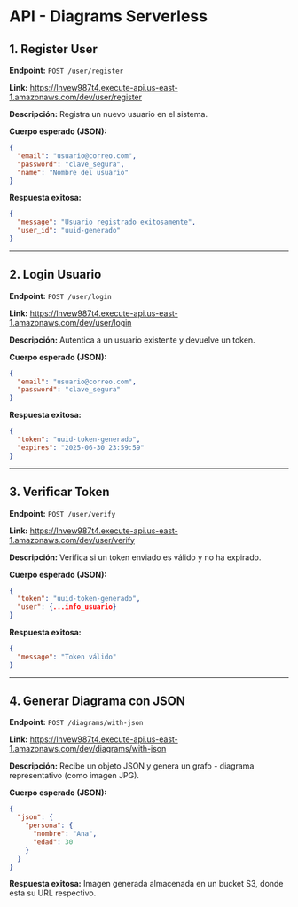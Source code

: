 # API - Diagrams Serverless

## 1. Register User

**Endpoint:** `POST /user/register`

**Link:** https://lnvew987t4.execute-api.us-east-1.amazonaws.com/dev/user/register

**Descripción:** Registra un nuevo usuario en el sistema.

**Cuerpo esperado (JSON):**

```json
{
  "email": "usuario@correo.com",
  "password": "clave_segura",
  "name": "Nombre del usuario"
}
```

**Respuesta exitosa:**

```json
{
  "message": "Usuario registrado exitosamente",
  "user_id": "uuid-generado"
}
```

---

## 2. Login Usuario

**Endpoint:** `POST /user/login`

**Link:** https://lnvew987t4.execute-api.us-east-1.amazonaws.com/dev/user/login

**Descripción:** Autentica a un usuario existente y devuelve un token.

**Cuerpo esperado (JSON):**

```json
{
  "email": "usuario@correo.com",
  "password": "clave_segura"
}
```

**Respuesta exitosa:**

```json
{
  "token": "uuid-token-generado",
  "expires": "2025-06-30 23:59:59"
}
```

---

## 3. Verificar Token

**Endpoint:** `POST /user/verify`

**Link:** https://lnvew987t4.execute-api.us-east-1.amazonaws.com/dev/user/verify

**Descripción:** Verifica si un token enviado es válido y no ha expirado.

**Cuerpo esperado (JSON):**

```json
{
  "token": "uuid-token-generado",
  "user": {...info_usuario}
}
```

**Respuesta exitosa:**

```json
{
  "message": "Token válido"
}
```

---

## 4. Generar Diagrama con JSON

**Endpoint:** `POST /diagrams/with-json`

**Link:** https://lnvew987t4.execute-api.us-east-1.amazonaws.com/dev/diagrams/with-json

**Descripción:** Recibe un objeto JSON y genera un grafo - diagrama representativo (como imagen JPG).

**Cuerpo esperado (JSON):**

```json
{
  "json": {
    "persona": {
      "nombre": "Ana",
      "edad": 30
    }
  }
}
```

**Respuesta exitosa:**
Imagen generada almacenada en un bucket S3, donde esta su URL respectivo.
